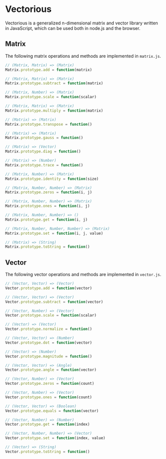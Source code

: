 # Vectorious

Vectorious is a generalized n-dimensional matrix and vector library written in JavaScript, which can be used both in node.js and the browser.

## Matrix

The following matrix operations and methods are implemented in ```matrix.js```.

```javascript
// (Matrix, Matrix) => (Matrix)
Matrix.prototype.add = function(matrix)
```

```javascript
// (Matrix, Matrix) => (Matrix)
Matrix.prototype.subtract = function(matrix)
```

```javascript
// (Matrix, Number) => (Matrix)
Matrix.prototype.scale = function(scalar)
```

```javascript
// (Matrix, Matrix) => (Matrix)
Matrix.prototype.multiply = function(matrix)
```

```javascript
// (Matrix) => (Matrix)
Matrix.prototype.transpose = function()
```

```javascript
// (Matrix) => (Matrix)
Matrix.prototype.gauss = function()
```

```javascript
// (Matrix) => (Vector)
Matrix.prototype.diag = function()
```

```javascript
// (Matrix) => (Number)
Matrix.prototype.trace = function()
```

```javascript
// (Matrix, Number) => (Matrix)
Matrix.prototype.identity = function(size)
```

```javascript
// (Matrix, Number, Number) => (Matrix)
Matrix.prototype.zeros = function(i, j)
```

```javascript
// (Matrix, Number, Number) => (Matrix)
Matrix.prototype.ones = function(i, j)
```

```javascript
// (Matrix, Number, Number) => ()
Matrix.prototype.get = function(i, j)
```

```javascript
// (Matrix, Number, Number, Number) => (Matrix)
Matrix.prototype.set = function(i, j, value)
```

```javascript
// (Matrix) => (String)
Matrix.prototype.toString = function()
```

## Vector

The following vector operations and methods are implemented in ```vector.js```.

```javascript
// (Vector, Vector) => (Vector)
Vector.prototype.add = function(vector)
```

```javascript
// (Vector, Vector) => (Vector)
Vector.prototype.subtract = function(vector)
```

```javascript
// (Vector, Number) => (Vector)
Vector.prototype.scale = function(scalar)
```

```javascript
// (Vector) => (Vector)
Vector.prototype.normalize = function()
```

```javascript
// (Vector, Vector) => (Number)
Vector.prototype.dot = function(vector)
```

```javascript
// (Vector) => (Number)
Vector.prototype.magnitude = function()
```

```javascript
// (Vector, Vector) => (Angle)
Vector.prototype.angle = function(vector)
```

```javascript
// (Vector, Number) => (Vector)
Vector.prototype.zeros = function(count)
```

```javascript
// (Vector, Number) => (Vector)
Vector.prototype.ones = function(count)
```

```javascript
// (Vector, Vector) => (Boolean)
Vector.prototype.equals = function(vector)
```

```javascript
// (Vector, Number) => (Number)
Vector.prototype.get = function(index)
```

```javascript
// (Vector, Number, Number) => (Vector)
Vector.prototype.set = function(index, value)
```

```javascript
// (Vector) => (String)
Vector.prototype.toString = function()
```